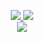 <p align="center">

<a href="http://www.hypernylium.com">
    <img src="https://img.shields.io/badge/Website-HyperNylium.com-red?style=flat-square">
</a>
<a href="http://www.hypernylium.com/en-en/customer-support/">
    <img src="https://img.shields.io/badge/-Email-blue?style=flat-square&logo=gmail&logoColor=white">
</a>

<br/> 

<a href="https://github.com/HyperNylium">
    <img src="https://github-stats-alpha.vercel.app/api?username=HyperNylium&cc=22272e&tc=37BCF6&ic=fff&bc=0000">
</a>
